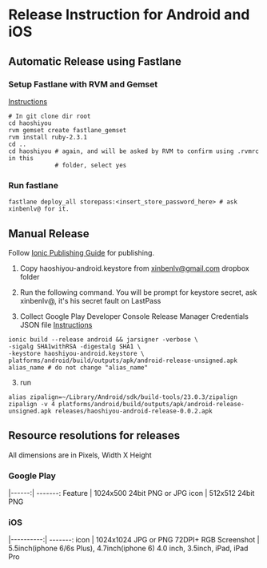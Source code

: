 # Release Instruction for Android and iOS

## Automatic Release using Fastlane
### Setup Fastlane with RVM and Gemset
[Instructions](https://coderwall.com/p/bvkgtw/easy-way-to-create-gemset-per-project-using-rvm)
```shell
# In git clone dir root 
cd haoshiyou
rvm gemset create fastlane_gemset
rvm install ruby-2.3.1
cd ..
cd haoshiyou # again, and will be asked by RVM to confirm using .rvmrc in this 
             # folder, select yes

```

### Run fastlane

```shell
fastlane deploy_all storepass:<insert_store_password_here> # ask xinbenlv@ for it. 
```

## Manual Release

Follow [Ionic Publishing Guide](http://ionicframework.com/docs/guide/publishing.html)
for publishing.

1. Copy haoshiyou-android.keystore from xinbenlv@gmail.com dropbox folder

2. Run the following command. You will be prompt for keystore secret, ask xinbenlv@, it's his
secret fault on LastPass
3. Collect Google Play Developer Console Release Manager Credentials JSON file
[Instructions](https://docs.fastlane.tools/getting-started/android/setup/#collect-your-google-credentials)

```
ionic build --release android && jarsigner -verbose \
-sigalg SHA1withRSA -digestalg SHA1 \
-keystore haoshiyou-android.keystore \
platforms/android/build/outputs/apk/android-release-unsigned.apk alias_name # do not change "alias_name"
```

3. run

```
alias zipalign=~/Library/Android/sdk/build-tools/23.0.3/zipalign
zipalign -v 4 platforms/android/build/outputs/apk/android-release-unsigned.apk releases/haoshiyou-android-release-0.0.2.apk
```

## Resource resolutions for releases

All dimensions are in Pixels, Width X Height

### Google Play

|------:| -------:
Feature | 1024x500 24bit PNG or JPG
icon    | 512x512 24bit PNG

### iOS

|----------:| -------:
icon        |  1024x1024 JPG or PNG 72DPI+ RGB 
Screenshot  |  5.5inch(iphone 6/6s Plus), 4.7inch(iphone 6) 4.0 inch, 3.5inch, iPad, iPad Pro
